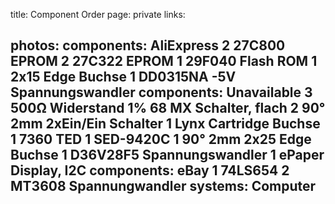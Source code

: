 title: Component Order
page: private
links:

photos:
components: AliExpress
    2 27C800 EPROM
    2 27C322 EPROM
    1 29F040 Flash ROM
    1 2x15 Edge Buchse
    1 DD0315NA -5V Spannungswandler
components: Unavailable
    3 500Ω Widerstand 1%
    68 MX Schalter, flach
    2 90° 2mm 2xEin/Ein Schalter
    1 Lynx Cartridge Buchse
    1 7360 TED
    1 SED-9420C
    1 90° 2mm 2x25 Edge Buchse
    1 D36V28F5 Spannungswandler
    1 ePaper Display, I2C
components: eBay
    1 74LS654
    2 MT3608 Spannungwandler
systems:
    Computer
---
